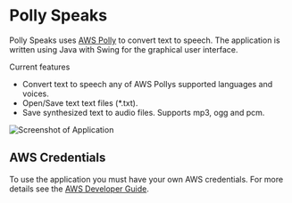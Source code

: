 # Polly Speaks
Polly Speaks uses [AWS Polly](https://aws.amazon.com/polly/) to convert text to speech. The application is written using Java with Swing for the graphical user interface.

Current features
- Convert text to speech any of AWS Pollys supported languages and voices.
- Open/Save text text files (*.txt).
- Save synthesized text to audio files. Supports mp3, ogg and pcm.

![Screenshot of Application](http://aleksander.io.s3-website.eu-north-1.amazonaws.com/images/pollyspeaks.png)

## AWS Credentials
To use the application you must have your own AWS credentials. For more details see the [AWS Developer Guide](https://docs.aws.amazon.com/sdk-for-java/v1/developer-guide/credentials.html).